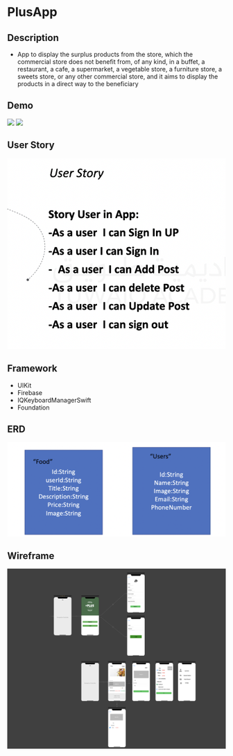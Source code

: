 # PlusApp

## Description
- App to display the surplus products from the store, which the commercial store does not benefit from, of any kind, in a buffet, a restaurant, a cafe, a supermarket, a vegetable store, a furniture store, a sweets store, or any other commercial store, and it aims to display the products in a direct way to the beneficiary


## Demo

![](lightEN.gif)
![](darkAR.gif)

## User Story
![](userstory.png)

## Framework
- UIKit
- Firebase
- IQKeyboardManagerSwift
- Foundation

## ERD
![](ERD.png)

## Wireframe
![](wirefram.png)


